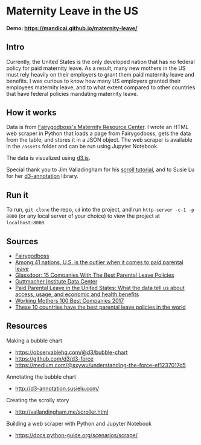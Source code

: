 # Maternity Leave in the US
#### Demo: https://mandicai.github.io/maternity-leave/

## Intro
Currently, the United States is the only developed nation that has no federal policy for paid maternity leave. As a result, many new mothers in the US must rely heavily on their employers to grant them paid maternity leave and benefits. I was curious to know how many US employers granted their employees maternity leave, and to what extent compared to other countries that have federal policies mandating maternity leave.

## How it works
Data is from [Fairygodboss's Maternity Resource Center](https://fairygodboss.com/maternity-leave-resource-center). I wrote an HTML web scraper in Python that loads a page from Fairygodboss, gets the data from the table, and stores it in a JSON object. The web scraper is available in the `/assets` folder and can be run using Jupyter Notebook.

The data is visualized using [d3.js](https://d3js.org/).

Special thank you to Jim Valladingham for his [scroll tutorial](http://vallandingham.me/scroller.html), and to Susie Lu for her [d3-annotation](http://d3-annotation.susielu.com/) library.

## Run it
To run, `git clone` the repo, `cd` into the project, and run `http-server -c-1 -p 8000` (or any local server of your choice) to view the project at `localhost:8000`.

## Sources
- [Fairygodboss](https://fairygodboss.com/maternity-leave-resource-center)
- [Among 41 nations, U.S. is the outlier when it comes to paid parental leave](http://www.pewresearch.org/fact-tank/2016/09/26/u-s-lacks-mandated-paid-parental-leave/)
- [Glassdoor: 15 Companies With The Best Parental Leave Policies](https://www.glassdoor.com/blog/best-parental-leave-policies/)
- [Guttmacher Institute Data Center](https://data.guttmacher.org/regions)
- [Paid Parental Leave in the United States: What the data tell us about access, usage, and economic and health benefits](https://iwpr.org/wp-content/uploads/wpallimport/files/iwpr-export/publications/B334-Paid%20Parental%20Leave%20in%20the%20United%20States.pdf)
- [Working Mothers 100 Best Companies 2017](https://www.workingmother.com/sites/workingmother.com/files/attachments/2017/09/100best-chart-finalv3.pdf)
- [These 10 countries have the best parental leave policies in the world](https://www.businessinsider.com/countries-with-best-parental-leave-2016-8)

## Resources
Making a bubble chart
- https://observablehq.com/@d3/bubble-chart
- https://github.com/d3/d3-force
- https://medium.com/@sxywu/understanding-the-force-ef1237017d5

Annotating the bubble chart
- http://d3-annotation.susielu.com/

Creating the scrolly story
- http://vallandingham.me/scroller.html

Building a web scraper with Python and Jupyter Notebook
- https://docs.python-guide.org/scenarios/scrape/
